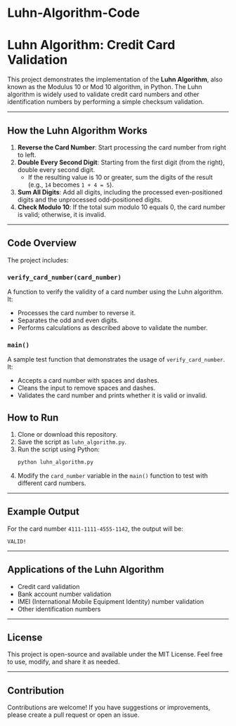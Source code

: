 # Luhn-Algorithm-Code
# Luhn Algorithm: Credit Card Validation

This project demonstrates the implementation of the **Luhn Algorithm**, also known as the Modulus 10 or Mod 10 algorithm, in Python. The Luhn algorithm is widely used to validate credit card numbers and other identification numbers by performing a simple checksum validation.

---

## How the Luhn Algorithm Works

1. **Reverse the Card Number**: Start processing the card number from right to left.
2. **Double Every Second Digit**: Starting from the first digit (from the right), double every second digit.
   - If the resulting value is 10 or greater, sum the digits of the result (e.g., `14` becomes `1 + 4 = 5`).
3. **Sum All Digits**: Add all digits, including the processed even-positioned digits and the unprocessed odd-positioned digits.
4. **Check Modulo 10**: If the total sum modulo 10 equals 0, the card number is valid; otherwise, it is invalid.

---

## Code Overview

The project includes:

### `verify_card_number(card_number)`

A function to verify the validity of a card number using the Luhn algorithm. It:

- Processes the card number to reverse it.
- Separates the odd and even digits.
- Performs calculations as described above to validate the number.

### `main()`

A sample test function that demonstrates the usage of `verify_card_number`. It:

- Accepts a card number with spaces and dashes.
- Cleans the input to remove spaces and dashes.
- Validates the card number and prints whether it is valid or invalid.

## How to Run

1. Clone or download this repository.
2. Save the script as `luhn_algorithm.py`.
3. Run the script using Python:
   ```bash
   python luhn_algorithm.py
   ```
4. Modify the `card_number` variable in the `main()` function to test with different card numbers.

---

## Example Output

For the card number `4111-1111-4555-1142`, the output will be:

```
VALID!
```

---

## Applications of the Luhn Algorithm

- Credit card validation
- Bank account number validation
- IMEI (International Mobile Equipment Identity) number validation
- Other identification numbers

---

## License

This project is open-source and available under the MIT License. Feel free to use, modify, and share it as needed.

---

## Contribution

Contributions are welcome! If you have suggestions or improvements, please create a pull request or open an issue.

